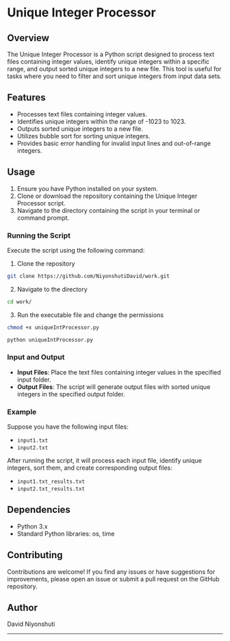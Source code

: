 # Unique Integer Processor

## Overview
The Unique Integer Processor is a Python script designed to process text files containing integer values, identify unique integers within a specific range, and output sorted unique integers to a new file. This tool is useful for tasks where you need to filter and sort unique integers from input data sets.

## Features
- Processes text files containing integer values.
- Identifies unique integers within the range of -1023 to 1023.
- Outputs sorted unique integers to a new file.
- Utilizes bubble sort for sorting unique integers.
- Provides basic error handling for invalid input lines and out-of-range integers.

## Usage
1. Ensure you have Python installed on your system.
2. Clone or download the repository containing the Unique Integer Processor script.
3. Navigate to the directory containing the script in your terminal or command prompt.

### Running the Script
Execute the script using the following command:

1. Clone the repository
```bash
git clone https://github.com/NiyonshutiDavid/work.git
```
2. Navigate to the directory
```bash
cd work/
```
3. Run the executable file and change the permissions
```bash
chmod +x uniqueIntProcessor.py
```

```bash
python uniqueIntProcessor.py
```

### Input and Output
- **Input Files**: Place the text files containing integer values in the specified input folder.
- **Output Files**: The script will generate output files with sorted unique integers in the specified output folder.

### Example
Suppose you have the following input files:
- `input1.txt`
- `input2.txt`

After running the script, it will process each input file, identify unique integers, sort them, and create corresponding output files:
- `input1.txt_results.txt`
- `input2.txt_results.txt`

## Dependencies
- Python 3.x
- Standard Python libraries: os, time

## Contributing
Contributions are welcome! If you find any issues or have suggestions for improvements, please open an issue or submit a pull request on the GitHub repository.

## Author
David Niyonshuti

----------------------------------------------------------------------------------------------------------------------------------------------------------------
